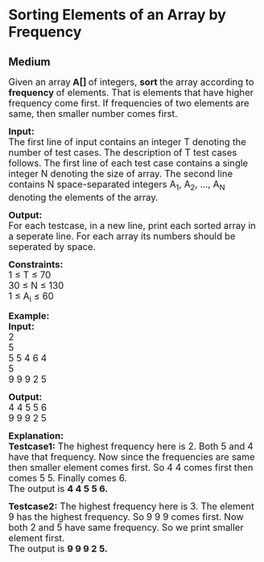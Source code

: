# Sorting Elements of an Array by Frequency
## Medium 
<div class="problem-statement">
                <p></p><p><span style="font-size:18px">Given an array<strong> A[] </strong>of integers, <strong>sort </strong>the array according to <strong>frequency </strong>of elements. That is elements that have higher frequency come first. If frequencies of two elements are same, then smaller number comes first.</span></p>

<p><span style="font-size:18px"><strong>Input:</strong></span><br>
<span style="font-size:18px">The first line of input contains an integer T denoting the number of test cases. The description of T test cases follows. The first line of each test case contains a single integer N denoting the size of array. The second line contains N space-separated integers A<sub>1</sub>, A<sub>2</sub>, ..., A<sub>N</sub> denoting the elements of the array.</span></p>

<p><span style="font-size:18px"><strong>Output:</strong></span><br>
<span style="font-size:18px">For each testcase, in a new line, print each&nbsp;sorted array in a seperate line. For each array its numbers should be seperated by space.</span></p>

<p><span style="font-size:18px"><strong>Constraints:</strong></span><br>
<span style="font-size:18px">1 ≤ T ≤ 70<br>
30 ≤ N ≤ 130<br>
1 ≤ A<sub>i</sub> ≤ 60&nbsp;</span></p>

<p><span style="font-size:18px"><strong>Example:</strong></span><br>
<span style="font-size:18px"><strong>Input:</strong></span><br>
<span style="font-size:18px">2<br>
5<br>
5 5 4 6 4</span><br>
<span style="font-size:18px">5<br>
9 9 9 2 5</span></p>

<p><span style="font-size:18px"><strong>Output:</strong></span><br>
<span style="font-size:18px">4 4 5 5 6<br>
9 9 9 2 5</span></p>

<p><span style="font-size:18px"><strong>Explanation:</strong><br>
<strong>Testcase1:</strong> The highest frequency here is 2. Both 5 and 4 have that frequency. Now since the frequencies are same then smaller element comes first. So 4 4 comes first then comes 5 5. Finally comes 6.<br>
The output is <strong>4 4 5 5 6.</strong></span></p>

<p><span style="font-size:18px"><strong>Testcase2:</strong> The highest frequency here is 3. The element 9 has the highest frequency. So 9 9 9 comes first. Now both 2 and 5 have same frequency. So we print smaller element first.<br>
The output is <strong>9 9 9 2 5.</strong></span><br>
&nbsp;</p>
 <p></p>
            </div>
